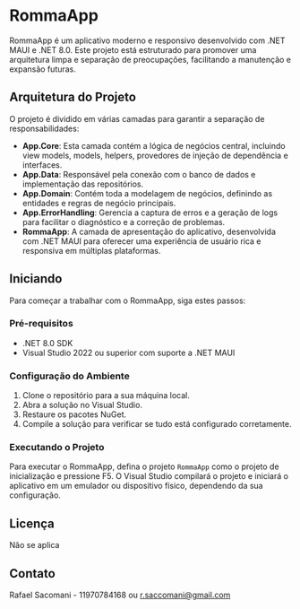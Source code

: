# RommaApp

RommaApp é um aplicativo moderno e responsivo desenvolvido com .NET MAUI e .NET 8.0. Este projeto está estruturado para promover uma arquitetura limpa e separação de preocupações, facilitando a manutenção e expansão futuras.

## Arquitetura do Projeto

O projeto é dividido em várias camadas para garantir a separação de responsabilidades:

- **App.Core**: Esta camada contém a lógica de negócios central, incluindo view models, models, helpers, provedores de injeção de dependência e interfaces.
- **App.Data**: Responsável pela conexão com o banco de dados e implementação das repositórios.
- **App.Domain**: Contém toda a modelagem de negócios, definindo as entidades e regras de negócio principais.
- **App.ErrorHandling**: Gerencia a captura de erros e a geração de logs para facilitar o diagnóstico e a correção de problemas.
- **RommaApp**: A camada de apresentação do aplicativo, desenvolvida com .NET MAUI para oferecer uma experiência de usuário rica e responsiva em múltiplas plataformas.

## Iniciando

Para começar a trabalhar com o RommaApp, siga estes passos:

### Pré-requisitos

- .NET 8.0 SDK
- Visual Studio 2022 ou superior com suporte a .NET MAUI

### Configuração do Ambiente

1. Clone o repositório para a sua máquina local.
2. Abra a solução no Visual Studio.
3. Restaure os pacotes NuGet.
4. Compile a solução para verificar se tudo está configurado corretamente.

### Executando o Projeto

Para executar o RommaApp, defina o projeto `RommaApp` como o projeto de inicialização e pressione F5. O Visual Studio compilará o projeto e iniciará o aplicativo em um emulador ou dispositivo físico, dependendo da sua configuração.


## Licença

Não se aplica

## Contato

Rafael Sacomani - 11970784168 ou r.saccomani@gmail.com
